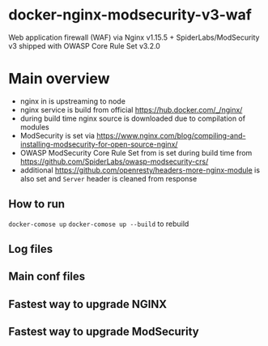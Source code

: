 # docker-nginx-modsecurity-v3-waf
Web application firewall (WAF) via Nginx v1.15.5 + SpiderLabs/ModSecurity v3 shipped with OWASP Core Rule Set v3.2.0

# Main overview
- nginx in is upstreaming to node
- nginx service is build from official https://hub.docker.com/_/nginx/
- during build time nginx source is downloaded due to compilation of modules
- ModSecurity is set via https://www.nginx.com/blog/compiling-and-installing-modsecurity-for-open-source-nginx/
- OWASP ModSecurity Core Rule Set from is set during build time from https://github.com/SpiderLabs/owasp-modsecurity-crs/
- additional https://github.com/openresty/headers-more-nginx-module is also set and ``Server`` header is cleaned from response

## How to run

```docker-comose up```
```docker-comose up --build``` to rebuild 

## Log files

## Main conf files

## Fastest way to upgrade NGINX

## Fastest way to upgrade ModSecurity